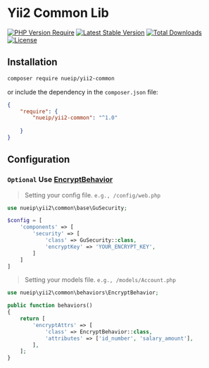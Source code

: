 # Yii2 Common Lib

[![PHP Version Require](http://poser.pugx.org/nueip/yii2-common/require/php)](https://packagist.org/packages/nueip/yii2-common)
[![Latest Stable Version](http://poser.pugx.org/nueip/yii2-common/v)](https://packagist.org/packages/nueip/yii2-common)
[![Total Downloads](http://poser.pugx.org/nueip/yii2-common/downloads)](https://packagist.org/packages/nueip/yii2-common)
[![License](http://poser.pugx.org/nueip/yii2-common/license)](https://packagist.org/packages/nueip/yii2-common)

## Installation

```bash
composer require nueip/yii2-common
```

or include the dependency in the `composer.json` file:

```json
{
    "require": {
        "nueip/yii2-common": "^1.0"
       
    }
}
```

## Configuration

### `Optional` Use [EncryptBehavior](src/behaviors/EncryptBehavior.php)

> Setting your config file. `e.g., /config/web.php`

```php
use nueip\yii2\common\base\GuSecurity;

$config = [
    'components' => [
        'security' => [
            'class' => GuSecurity::class,
            'encryptKey' => 'YOUR_ENCRYPT_KEY',
        ]
    ]
]
```

> Setting your models file. `e.g., /models/Account.php`

```php
use nueip\yii2\common\behaviors\EncryptBehavior;

public function behaviors()
{
    return [
        'encryptAttrs' => [
            'class' => EncryptBehavior::class,
            'attributes' => ['id_number', 'salary_amount'],
        ],
    ];
}
```
